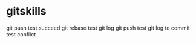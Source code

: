 # gitskills
git push test succeed
git rebase test
git log
git push test
git log to commit
test conflict

